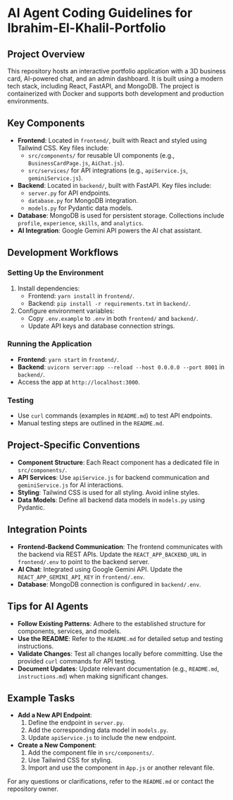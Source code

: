 # AI Agent Coding Guidelines for Ibrahim-El-Khalil-Portfolio

## Project Overview
This repository hosts an interactive portfolio application with a 3D business card, AI-powered chat, and an admin dashboard. It is built using a modern tech stack, including React, FastAPI, and MongoDB. The project is containerized with Docker and supports both development and production environments.

## Key Components
- **Frontend**: Located in `frontend/`, built with React and styled using Tailwind CSS. Key files include:
  - `src/components/` for reusable UI components (e.g., `BusinessCardPage.js`, `AiChat.js`).
  - `src/services/` for API integrations (e.g., `apiService.js`, `geminiService.js`).
- **Backend**: Located in `backend/`, built with FastAPI. Key files include:
  - `server.py` for API endpoints.
  - `database.py` for MongoDB integration.
  - `models.py` for Pydantic data models.
- **Database**: MongoDB is used for persistent storage. Collections include `profile`, `experience`, `skills`, and `analytics`.
- **AI Integration**: Google Gemini API powers the AI chat assistant.

## Development Workflows
### Setting Up the Environment
1. Install dependencies:
   - Frontend: `yarn install` in `frontend/`.
   - Backend: `pip install -r requirements.txt` in `backend/`.
2. Configure environment variables:
   - Copy `.env.example` to `.env` in both `frontend/` and `backend/`.
   - Update API keys and database connection strings.

### Running the Application
- **Frontend**: `yarn start` in `frontend/`.
- **Backend**: `uvicorn server:app --reload --host 0.0.0.0 --port 8001` in `backend/`.
- Access the app at `http://localhost:3000`.

### Testing
- Use `curl` commands (examples in `README.md`) to test API endpoints.
- Manual testing steps are outlined in the `README.md`.

## Project-Specific Conventions
- **Component Structure**: Each React component has a dedicated file in `src/components/`.
- **API Services**: Use `apiService.js` for backend communication and `geminiService.js` for AI interactions.
- **Styling**: Tailwind CSS is used for all styling. Avoid inline styles.
- **Data Models**: Define all backend data models in `models.py` using Pydantic.

## Integration Points
- **Frontend-Backend Communication**: The frontend communicates with the backend via REST APIs. Update the `REACT_APP_BACKEND_URL` in `frontend/.env` to point to the backend server.
- **AI Chat**: Integrated using Google Gemini API. Update the `REACT_APP_GEMINI_API_KEY` in `frontend/.env`.
- **Database**: MongoDB connection is configured in `backend/.env`.

## Tips for AI Agents
- **Follow Existing Patterns**: Adhere to the established structure for components, services, and models.
- **Use the README**: Refer to the `README.md` for detailed setup and testing instructions.
- **Validate Changes**: Test all changes locally before committing. Use the provided `curl` commands for API testing.
- **Document Updates**: Update relevant documentation (e.g., `README.md`, `instructions.md`) when making significant changes.

## Example Tasks
- **Add a New API Endpoint**:
  1. Define the endpoint in `server.py`.
  2. Add the corresponding data model in `models.py`.
  3. Update `apiService.js` to include the new endpoint.
- **Create a New Component**:
  1. Add the component file in `src/components/`.
  2. Use Tailwind CSS for styling.
  3. Import and use the component in `App.js` or another relevant file.

For any questions or clarifications, refer to the `README.md` or contact the repository owner.